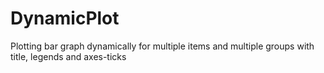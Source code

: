 # DynamicPlot
Plotting bar graph dynamically for multiple items and multiple groups with title, legends and axes-ticks

